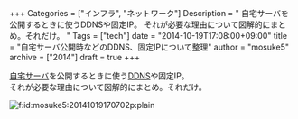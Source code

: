 +++
Categories = ["インフラ", "ネットワーク"]
Description = " 自宅サーバを公開するときに使うDDNSや固定IP。 それが必要な理由について図解的にまとめ。それだけ。   "
Tags = ["tech"]
date = "2014-10-19T17:08:00+09:00"
title = "自宅サーバ公開時などのDDNS、固定IPについて整理"
author = "mosuke5"
archive = ["2014"]
draft = true
+++

<body>
<p><a class="keyword" href="http://d.hatena.ne.jp/keyword/%BC%AB%C2%F0%A5%B5%A1%BC%A5%D0">自宅サーバ</a>を公開するときに使う<a class="keyword" href="http://d.hatena.ne.jp/keyword/DDNS">DDNS</a>や固定IP。<br>
それが必要な理由について図解的にまとめ。それだけ。</p>
<p><span itemscope itemtype="http://schema.org/Photograph"><img src="https://cdn-ak.f.st-hatena.com/images/fotolife/m/mosuke5/20141019/20141019170702.png" alt="f:id:mosuke5:20141019170702p:plain" title="f:id:mosuke5:20141019170702p:plain" class="hatena-fotolife" itemprop="image"></span></p>
</body>
